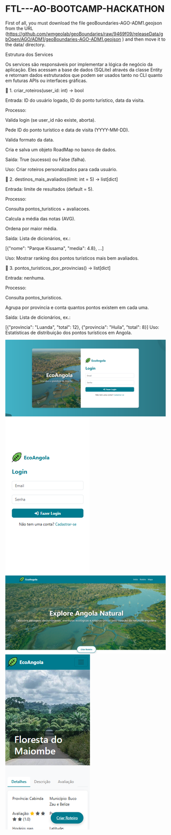 # FTL---AO-BOOTCAMP-HACKATHON
First of all, you must download the file geoBoundaries-AGO-ADM1.geojson from the URL (https://github.com/wmgeolab/geoBoundaries/raw/9469f09/releaseData/gbOpen/AGO/ADM1/geoBoundaries-AGO-ADM1.geojson
) and then move it to the data/ directory.


Estrutura dos Services

Os services são responsáveis por implementar a lógica de negócio da aplicação.
Eles acessam a base de dados (SQLite) através da classe Entity e retornam dados estruturados que podem ser usados tanto no CLI quanto em futuras APIs ou interfaces gráficas.

🔹 1. criar_roteiros(user_id: int) -> bool

Entrada: ID do usuário logado, ID do ponto turístico, data da visita.

Processo:

Valida login (se user_id não existe, aborta).

Pede ID do ponto turístico e data de visita (YYYY-MM-DD).

Valida formato da data.

Cria e salva um objeto RoadMap no banco de dados.

Saída: True (sucesso) ou False (falha).

Uso: Criar roteiros personalizados para cada usuário.

🔹 2. destinos_mais_avaliados(limit: int = 5) -> list[dict]

Entrada: limite de resultados (default = 5).

Processo:

Consulta pontos_turisticos + avaliacoes.

Calcula a média das notas (AVG).

Ordena por maior média.

Saída: Lista de dicionários, ex.:

[{"nome": "Parque Kissama", "media": 4.8}, ...]


Uso: Mostrar ranking dos pontos turísticos mais bem avaliados.

🔹 3. pontos_turisticos_por_provincias() -> list[dict]

Entrada: nenhuma.

Processo:

Consulta pontos_turisticos.

Agrupa por provincia e conta quantos pontos existem em cada uma.

Saída: Lista de dicionários, ex.:

[{"provincia": "Luanda", "total": 12}, {"provincia": "Huíla", "total": 8}]
Uso: Estatísticas de distribuição dos pontos turísticos em Angola.

![Banner do projeto](assets/pc-login.PNG)
![Banner do projeto](assets/cl-login.PNG)
![Banner do projeto](assets/pc-home.PNG)
![Banner do projeto](assets/cl-tupart.PNG)
